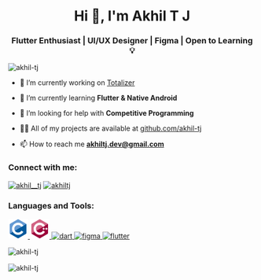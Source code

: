 <h1 align="center">Hi 👋, I'm Akhil T J</h1>
<h3 align="center">Flutter Enthusiast | UI/UX Designer | Figma | Open to Learning 💡</h3>

<p align="left"> <img src="https://komarev.com/ghpvc/?username=akhil-tj&label=Profile%20views&color=0e75b6&style=flat" alt="akhil-tj" /> </p>

- 🔭 I’m currently working on [Totalizer](https://github.com/akhil-tj/Totalizer)

- 🌱 I’m currently learning **Flutter & Native Android**

- 🤝 I’m looking for help with **Competitive Programming**

- 👨‍💻 All of my projects are available at [github.com/akhil-tj](https://github.com/akhil-tj)

- 📫 How to reach me **akhiltj.dev@gmail.com**

<h3 align="left">Connect with me:</h3>
<p align="left">
<a href="https://twitter.com/akhil__tj" target="blank"><img align="center" src="https://raw.githubusercontent.com/rahuldkjain/github-profile-readme-generator/master/src/images/icons/Social/twitter.svg" alt="akhil__tj" height="30" width="40" /></a>
<a href="https://linkedin.com/in/akhiltj" target="blank"><img align="center" src="https://raw.githubusercontent.com/rahuldkjain/github-profile-readme-generator/master/src/images/icons/Social/linked-in-alt.svg" alt="akhiltj" height="30" width="40" /></a>
</p>

<h3 align="left">Languages and Tools:</h3>
<p align="left"> <a href="https://www.cprogramming.com/" target="_blank"> <img src="https://raw.githubusercontent.com/devicons/devicon/master/icons/c/c-original.svg" alt="c" width="40" height="40"/> </a> <a href="https://www.w3schools.com/cpp/" target="_blank"> <img src="https://raw.githubusercontent.com/devicons/devicon/master/icons/cplusplus/cplusplus-original.svg" alt="cplusplus" width="40" height="40"/> </a> <a href="https://dart.dev" target="_blank"> <img src="https://www.vectorlogo.zone/logos/dartlang/dartlang-icon.svg" alt="dart" width="40" height="40"/> </a> <a href="https://www.figma.com/" target="_blank"> <img src="https://www.vectorlogo.zone/logos/figma/figma-icon.svg" alt="figma" width="40" height="40"/> </a> <a href="https://flutter.dev" target="_blank"> <img src="https://www.vectorlogo.zone/logos/flutterio/flutterio-icon.svg" alt="flutter" width="40" height="40"/> </a> </p>

<p><img align="center" src="https://github-readme-stats.vercel.app/api/top-langs?username=akhil-tj&show_icons=true&locale=en&layout=compact" alt="akhil-tj" /></p>

<p><img align="center" src="https://github-readme-streak-stats.herokuapp.com/?user=akhil-tj&" alt="akhil-tj" /></p>
